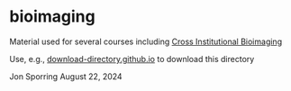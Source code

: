 # bioimaging
Material used for several courses including [Cross Institutional Bioimaging](https://www.dambic.dk/index.php?page=Cross-Institutional-Bioimaging)

Use, e.g., [download-directory.github.io](https://download-directory.github.io/?url=https%3A%2F%2Fgithub.com%2Fsporring%2Fbioimaging%2Ftree%2Fmain%2FImageProcessingCrashCourse%2FPython) to download this directory

Jon Sporring
August 22, 2024
